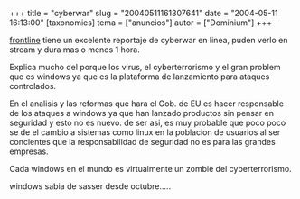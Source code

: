 +++
title = "cyberwar"
slug = "20040511161307641"
date = "2004-05-11 16:13:00"
[taxonomies]
tema = ["anuncios"]
autor = ["Dominium"]
+++

[frontline](http://www.frontline.org) tiene un excelente reportaje de
cyberwar en linea, puden verlo en stream y dura mas o menos 1 hora.

<!-- more -->
Explica mucho del porque los virus, el cyberterrorismo y el gran problem
que es windows ya que es la plataforma de lanzamiento para ataques
controlados.

En el analisis y las reformas que hara el Gob. de EU es hacer
responsable de los ataques a windows ya que han lanzado productos sin
pensar en seguridad y esto no es nuevo. de ser asi, es muy probable que
poco poco se de el cambio a sistemas como linux en la poblacion de
usuarios al ser concientes que la responsabilidad de seguridad no es
para las grandes empresas.

Cada windows en el mundo es virtualmente un zombie del cyberterrorismo.

windows sabia de sasser desde octubre.....

